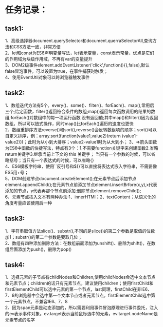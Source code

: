 任务记录：
====
task1:<br>
----
1、高级选择器document.querySelector和document.querraSelectorAll,查询方法和CSS方法一致，非常方便<br>
2、let和const为ES6声明变量写法，let表示变量，const表示常量，优点是它们的作用域为块级作用域，不再有var的变量提升<br>
3、DOM2级事件element.addEventListener('click',function(){},false),默认false冒泡事件，可以设置为true，在事件捕获时触发；<br>
4、使用EventUtil对象可以跨浏览器触发事件<br>

task2:<br>
----
1、数组迭代方法有5个，every()、some()、filter()、forEach()、map(),常用后三个;给定函数，filter()返回符合条件的数组;map()返回每次函数调用的结果的数组;forEach()对数组中的每一项运行函数,没有返回值;其中map()和filter()因为返回数组，所以可以链式操作，同时map()比forEach()遍历的速度也更快<br>
2、数组重排序方法reverse()和sort(),reverse()会反转数组项的顺序；sort()可以自定义排序，例：array.sort(function(value1,value2){return (value1-value2)})；此时为从小到大排序；value2-value1时为从大到小；
3、=>箭头函数为ES6中函数的快捷写法，特点有3个：1.不需要function关键字来创建函数2.省略return关键字3.继承当前上下文的 this 关键字；
当只有一个参数的时候，可以省略括号；当只有一个表达式的时候，可以省略{}<br>
4、ES6模板字符串，使用``反引号和${}可以直接将表达式嵌入字符串，不需要像ES5用+号；<br>
5、DOM创建节点document.createElement();在元素节点后添加节点element.appendChild();在元素节点前添加节点element.insertBrfore(x,y),x代表添加的节点，y代表再那个节点前添加;删除节点element.removeChild();<br>
6、元素节点插入文本有两种办法:1、innerHTMl；2、textContent；从语义化的角度考量应该使用后一种

task3:<br>
----
1、字符串取值方法slice()、substr(),不同的是slice()的第二个参数是取值的位数加1；substr()的第二个参数是要取几位；<br>
2、数组有四种添加删除方法：在数组前面添加为unshift()、删除为shift()，在数组后面添加为push()，删除为pop()<br>

task4:<br>
----
1、选择元素的子节点有childNodes和Children,使用childNodes会选中文本节点和元素节点；children的话只有元素节点，建议使用children；使用firstChild和firstElementChild可以选中元素的第一个节点，last同理，firstChild在非IE6、7、8的浏览器中会选中第一个文本节点或者元素节点，firstElementChild选中第一个元素节点，不兼容IE6、7、8<br>
2、因为span元素是动态添加的，所以需要利用事件冒泡原理进行事件委托，注入的ev表示事件对象，ev.target表示当前鼠标选中的元素，ev.target.nodeName是元素节点的名字<br>